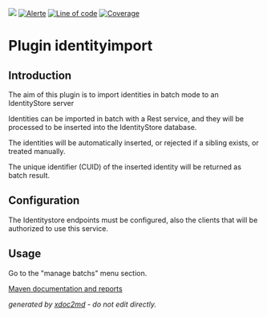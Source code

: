 ![](https://dev.lutece.paris.fr/jenkins/buildStatus/icon?job=plugin-identityimport-deploy)
[![Alerte](https://dev.lutece.paris.fr/sonar/api/project_badges/measure?project=fr.paris.lutece.plugins%3Aplugin-identityimport&metric=alert_status)](https://dev.lutece.paris.fr/sonar/dashboard?id=fr.paris.lutece.plugins%3Aplugin-identityimport)
[![Line of code](https://dev.lutece.paris.fr/sonar/api/project_badges/measure?project=fr.paris.lutece.plugins%3Aplugin-identityimport&metric=ncloc)](https://dev.lutece.paris.fr/sonar/dashboard?id=fr.paris.lutece.plugins%3Aplugin-identityimport)
[![Coverage](https://dev.lutece.paris.fr/sonar/api/project_badges/measure?project=fr.paris.lutece.plugins%3Aplugin-identityimport&metric=coverage)](https://dev.lutece.paris.fr/sonar/dashboard?id=fr.paris.lutece.plugins%3Aplugin-identityimport)

# Plugin identityimport

## Introduction

The aim of this plugin is to import identities in batch mode to an IdentityStore server

Identities can be imported in batch with a Rest service, and they will be processed to be inserted into the IdentityStore database.

The identities will be automatically inserted, or rejected if a sibling exists, or treated manually.

The unique identifier (CUID) of the inserted identity will be returned as batch result.

## Configuration

The Identitystore endpoints must be configured, also the clients that will be authorized to use this service.

## Usage

Go to the "manage batchs" menu section.


[Maven documentation and reports](https://dev.lutece.paris.fr/plugins/plugin-identityimport/)



 *generated by [xdoc2md](https://github.com/lutece-platform/tools-maven-xdoc2md-plugin) - do not edit directly.*